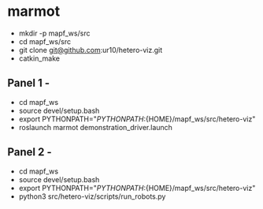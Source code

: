 # marmot

- mkdir -p mapf_ws/src 
- cd mapf_ws/src
- git clone git@github.com:ur10/hetero-viz.git
- catkin_make


## Panel 1 -
 - cd mapf_ws
 - source devel/setup.bash
 - export PYTHONPATH="${PYTHONPATH}:${HOME}/mapf_ws/src/hetero-viz"
 - roslaunch marmot demonstration_driver.launch

## Panel 2 -
 - cd mapf_ws
 - source devel/setup.bash
 - export PYTHONPATH="${PYTHONPATH}:${HOME}/mapf_ws/src/hetero-viz"
 - python3 src/hetero-viz/scripts/run_robots.py


